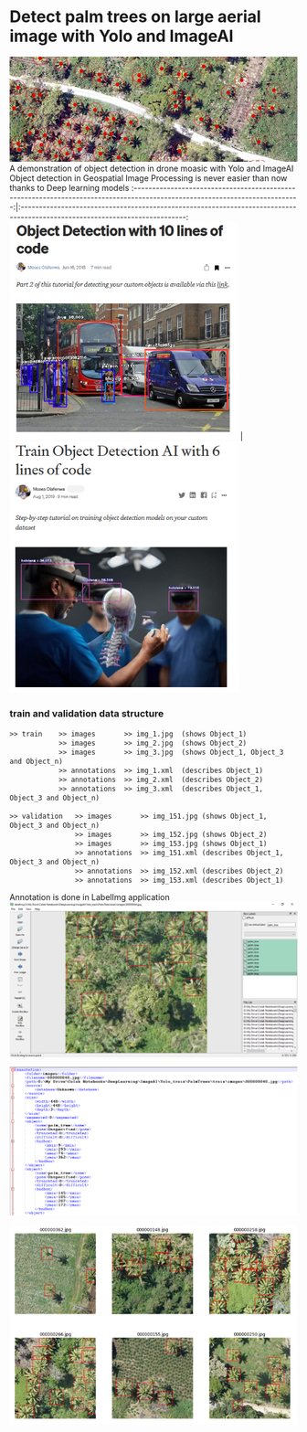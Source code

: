 # Detect palm trees on large aerial image with Yolo and ImageAI
![](https://github.com/knwin/Detect-palmtrees-with-Yolo-and-ImageAI/blob/main/images/palm_tree.JPG "Palm trees detected")
A demonstration of object detection in drone moasic with Yolo and ImageAI
Object detection in Geospatial Image Processing is never easier than now thanks to Deep learning models
:---------------------------------------------------------------------------------------------------------------------------:|:---------------------------------------------------------------------------------------------------------------------------:
<img src="https://github.com/knwin/Detect-palmtrees-with-Yolo-and-ImageAI/blob/main/images/imageai_10lines.PNG" width="400"/> | <img src="https://github.com/knwin/Detect-palmtrees-with-Yolo-and-ImageAI/blob/main/images/imageai_6lines.PNG" width ="400"/>

### train and validation data structure
```
>> train    >> images       >> img_1.jpg  (shows Object_1)
            >> images       >> img_2.jpg  (shows Object_2)
            >> images       >> img_3.jpg  (shows Object_1, Object_3 and Object_n)
            >> annotations  >> img_1.xml  (describes Object_1)
            >> annotations  >> img_2.xml  (describes Object_2)
            >> annotations  >> img_3.xml  (describes Object_1, Object_3 and Object_n)
 
>> validation   >> images       >> img_151.jpg (shows Object_1, Object_3 and Object_n)
                >> images       >> img_152.jpg (shows Object_2)
                >> images       >> img_153.jpg (shows Object_1)
                >> annotations  >> img_151.xml (describes Object_1, Object_3 and Object_n)
                >> annotations  >> img_152.xml (describes Object_2)
                >> annotations  >> img_153.xml (describes Object_1)
```
Annotation is done in LabelImg application
![](https://github.com/knwin/Detect-palmtrees-with-Yolo-and-ImageAI/blob/main/images/labelImg.png)

![](https://github.com/knwin/Detect-palmtrees-with-Yolo-and-ImageAI/blob/main/images/xml.PNG)

![](https://github.com/knwin/Detect-palmtrees-with-Yolo-and-ImageAI/blob/main/images/view_images.PNG)
